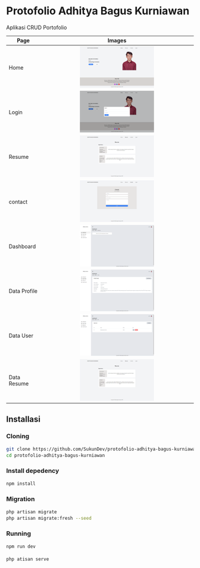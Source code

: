 # Protofolio Adhitya Bagus Kurniawan

Aplikasi CRUD Portofolio

| Page         |                              Images                              |
| ------------ | :--------------------------------------------------------------: |
| Home         |   <img src="public/assets/images/home.png" width="50%"></img>    |
| Login        |   <img src="public/assets/images/login.png" width="50%"></img>   |
| Resume       |  <img src="public/assets/images/resume.png" width="50%"></img>   |
| contact      |  <img src="public/assets/images/contact.png" width="50%"></img>  |
| Dashboard    | <img src="public/assets/images/dashboard.png" width="50%"></img> |
| Data Profile |  <img src="public/assets/images/profile.png" width="50%"></img>  |
| Data User    |   <img src="public/assets/images/user.png" width="50%"></img>    |
| Data Resume  |  <img src="public/assets/images/resume.png" width="50%"></img>   |

## Installasi

### Cloning

```bash
git clone https://github.com/SukunDev/protofolio-adhitya-bagus-kurniawan.git
cd protofolio-adhitya-bagus-kurniawan
```

### Install depedency

```bash
npm install
```

### Migration

```bash
php artisan migrate
php artisan migrate:fresh --seed
```

### Running

```bash
npm run dev

php atisan serve
```

